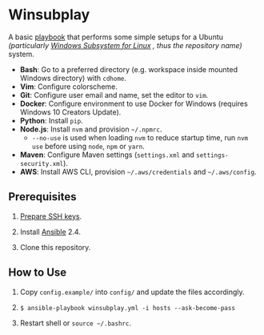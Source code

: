 # Winsubplay

A basic
[playbook](https://docs.ansible.com/ansible/playbooks.html "Playbooks documentation.")
that performs some simple setups for a Ubuntu
*(particularly
[Windows Subsystem for Linux](https://msdn.microsoft.com/en-us/commandline/wsl/about "About Bash on Ubuntu on Windows")
, thus the repository name)*
system.

- **Bash**: Go to a preferred directory (e.g. workspace inside mounted Windows directory) with `cdhome`.
- **Vim**: Configure colorscheme.
- **Git**: Configure user email and name, set the editor to `vim`.
- **Docker**: Configure environment to use Docker for Windows (requires Windows 10 Creators Update).
- **Python**: Install `pip`.
- **Node.js**: Install `nvm` and provision `~/.npmrc`.
  - `--no-use` is used when loading `nvm` to reduce startup time, run `nvm use` before using `node`, `npm` or `yarn`.
- **Maven**: Configure Maven settings (`settings.xml` and `settings-security.xml`).
- **AWS**: Install AWS CLI, provision `~/.aws/credentials` and `~/.aws/config`.

## Prerequisites

1. [Prepare SSH keys](https://help.ubuntu.com/community/SSH/OpenSSH/Keys "Ubuntu documentation on SSH.").

2. Install
[Ansible](https://docs.ansible.com/ansible/intro_installation.html "Ansible documentation on installation.") 2.4.

3. Clone this repository.

## How to Use

1. Copy `config.example/` into `config/` and update the files accordingly.

2. `$ ansible-playbook winsubplay.yml -i hosts --ask-become-pass`

3. Restart shell or `source ~/.bashrc`.
